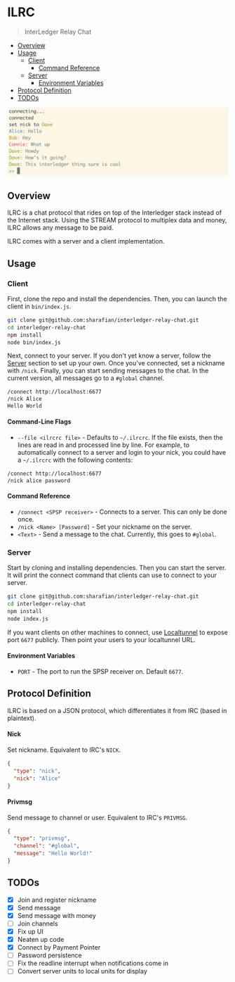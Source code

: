 # ILRC
> InterLedger Relay Chat

- [Overview](#overview)
- [Usage](#usage)
  - [Client](#client)
    - [Command Reference](#command-reference)
  - [Server](#server)
    - [Environment Variables](#environment-variables)
- [Protocol Definition](#protocol-definition)
- [TODOs](#todos)

![Screenshot of CLI](./screenshot.png)

## Overview

ILRC is a chat protocol that rides on top of the Interledger stack instead of
the Internet stack. Using the STREAM protocol to multiplex data and money, ILRC
allows any message to be paid.

ILRC comes with a server and a client implementation.

## Usage

### Client

First, clone the repo and install the dependencies. Then, you can launch the
client in `bin/index.js`.

```sh
git clone git@github.com:sharafian/interledger-relay-chat.git
cd interledger-relay-chat
npm install
node bin/index.js
```

Next, connect to your server. If you don't yet know a server, follow the
[Server](#server) section to set up your own. Once you've connected, set a
nickname with `/nick`. Finally, you can start sending messages to the chat.
In the current version, all messages go to a `#global` channel.

```
/connect http://localhost:6677
/nick Alice
Hello World
```

#### Command-Line Flags

- `--file <ilrcrc file>` - Defaults to `~/.ilrcrc`. If the file exists, then
  the lines are read in and processed line by line. For example, to automatically
  connect to a server and login to your nick, you could have a `~/.ilrcrc` with the
  following contents:

```
/connect http://localhost:6677
/nick alice password
``` 

#### Command Reference

- `/connect <SPSP receiver>` - Connects to a server. This can only be done once.
- `/nick <Name> [Password]` - Set your nickname on the server.
- `<Text>` - Send a message to the chat. Currently, this goes to `#global`.

### Server

Start by cloning and installing dependencies. Then you can start the server.
It will print the connect command that clients can use to connect to your
server.

```sh
git clone git@github.com:sharafian/interledger-relay-chat.git
cd interledger-relay-chat
npm install
node index.js
```

If you want clients on other machines to connect, use
[Localtunnel](https://localtunnel.me/) to expose port `6677` publicly. Then
point your users to your localtunnel URL.

#### Environment Variables

- `PORT` - The port to run the SPSP receiver on. Default `6677`.

## Protocol Definition

ILRC is based on a JSON protocol, which differentiates it from IRC (based in plaintext).

#### Nick

Set nickname. Equivalent to IRC's `NICK`.

```json
{
  "type": "nick",
  "nick": "Alice"
}
```

#### Privmsg

Send message to channel or user. Equivalent to IRC's `PRIVMSG`.

```json
{
  "type": "privmsg",
  "channel": "#global",
  "message": "Hello World!"
}
```

## TODOs

- [X] Join and register nickname
- [X] Send message
- [X] Send message with money
- [ ] Join channels
- [X] Fix up UI
- [X] Neaten up code
- [X] Connect by Payment Pointer
- [ ] Password persistence
- [ ] Fix the readline interrupt when notifications come in
- [ ] Convert server units to local units for display
